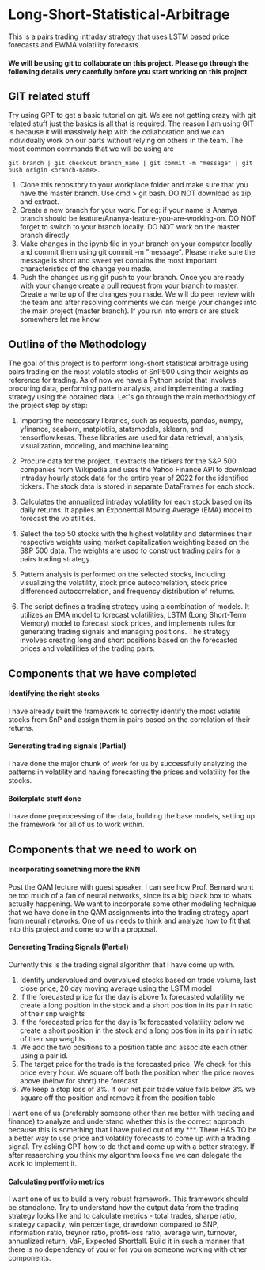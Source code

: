 # Long-Short-Statistical-Arbitrage
This is a pairs trading intraday strategy that uses LSTM based price forecasts and EWMA volatility forecasts.

#### We will be using git to collaborate on this project. Please go through the following details very carefully before you start working on this project

## GIT related stuff
Try using GPT to get a basic tutorial on git. We are not getting crazy with git related stuff just the basics is all that is required. The reason I am using GIT is because it will massively help with the collaboration and we can individually work on our parts without relying on others in the team. The most common commands that we will be using are 

	git branch | git checkout branch_name | git commit -m "message" | git push origin <branch-name>.
	
1. Clone this repository to your workplace folder and make sure that you have the master branch. Use cmd > git bash. DO NOT download as zip and extract.
2. Create a new branch for your work. For eg: if your name is Ananya branch should be feature/Ananya-feature-you-are-working-on. DO NOT forget to switch to your branch locally. DO NOT work on the master branch directly
3. Make changes in the ipynb file in your branch on your computer locally and commit them using git commit -m "message". Please make sure the message is short and sweet yet contains the most important characteristics of the change you made. 
4. Push the changes using git push to your branch. Once you are ready with your change create a pull request from your branch to master. Create a write up of the changes you made. We will do peer review with the team and after resolving comments we can merge your changes into the main project (master branch). If you run into errors or are stuck somewhere let me know.
  
## Outline of the Methodology
The goal of this project is to perform long-short statistical arbitrage using pairs trading on the most volatile stocks of SnP500 using their weights as reference for trading. As of now we have a Python script that involves procuring data, performing pattern analysis, and implementing a trading strategy using the obtained data. Let's go through the main methodology of the project step by step: 

1. Importing the necessary libraries, such as requests, pandas, numpy, yfinance, seaborn, matplotlib, statsmodels, sklearn, and tensorflow.keras. These libraries are used for data retrieval, analysis, visualization, modeling, and machine learning.

2. Procure data for the project. It extracts the tickers for the S&P 500 companies from Wikipedia and uses the Yahoo Finance API to download intraday hourly stock data for the entire year of 2022 for the identified tickers. The stock data is stored in separate DataFrames for each stock.

3. Calculates the annualized intraday volatility for each stock based on its daily returns. It applies an Exponential Moving Average (EMA) model to forecast the volatilities.

4. Select the top 50 stocks with the highest volatility and determines their respective weights using market capitalization weighting based on the S&P 500 data. The weights are used to construct trading pairs for a pairs trading strategy.

5. Pattern analysis is performed on the selected stocks, including visualizing the volatility, stock price autocorrelation, stock price differenced autocorrelation, and frequency distribution of returns.

6. The script defines a trading strategy using a combination of models. It utilizes an EMA model to forecast volatilities, LSTM (Long Short-Term Memory) model to forecast stock prices, and implements rules for generating trading signals and managing positions. The strategy involves creating long and short positions based on the forecasted prices and volatilities of the trading pairs.
	
## Components that we have completed
	
#### Identifying the right stocks
I have already built the framework to correctly identify the most volatile stocks from SnP and assign them in pairs based on the correlation of their returns.
	
#### Generating trading signals (Partial)
I have done the major chunk of work for us by successfully analyzing the patterns in volatility and having forecasting the prices and volatility for the stocks.

#### Boilerplate stuff done
I have done preprocessing of the data, building the base models, setting up the framework for all of us to work within.
	
## Components that we need to work on
	
#### Incorporating something more the RNN
Post the QAM lecture with guest speaker, I can see how Prof. Bernard wont be too much of a fan of neural networks, since its a big black box to whats actually happening. We want to incorporate some other modeling technique that we have done in the QAM assignments into the trading strategy apart from neural networks. One of us needs to think and analyze how to fit that into this project and come up with a proposal.
	
#### Generating Trading Signals (Partial)
Currently this is the trading signal algorithm that I have come up with. 

1. Identify undervalued and overvalued stocks based on trade volume, last close price, 20 day moving average using the LSTM model
2. If the forecasted price for the day is above 1x forecasted volatility we create a long position in the stock and a short position in its pair in ratio of their snp weights
3. If the forecasted price for the day is 1x forecasted volatility below we create a short position in the stock and a long position in its pair in ratio of their snp weights
4. We add the two positions to a position table and associate each other using a pair id.
5. The target price for the trade is the forecasted price. We check for this price every hour. We square off both the position when the price moves above (below for short) the forecast
6. We keep a stop loss of 3%. If our net pair trade value falls below 3% we square off the position and remove it from the position table

I want one of us (preferably someone other than me better with trading and finance) to analyze and understand whether this is the correct approach because this is something that I have pulled out of my ***. There HAS TO be a better way to use price and volatility forecasts to come up with a trading signal. Try asking GPT how to do that and come up with a better strategy. If  after resaerching you think my algorithm looks fine we can delegate the work to implement it.

#### Calculating portfolio metrics
I want one of us to build a very robust framework. This framework should be standalone. Try to understand how the output data from the trading strategy looks like and to calculate metrics - total trades, sharpe ratio, strategy capacity, win percentage, drawdown compared to SNP, information ratio, treynor ratio, profit-loss ratio, average win, turnover, annualized return, VaR, Expected Shortfall. Build it in such a manner that there is no dependency of you or for you on someone working with other components.
	


